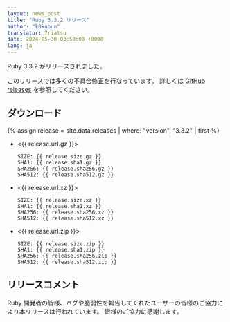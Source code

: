 ```yaml
---
layout: news_post
title: "Ruby 3.3.2 リリース"
author: "k0kubun"
translator: 7riatsu
date: 2024-05-30 03:50:00 +0000
lang: ja
---
```


Ruby 3.3.2 がリリースされました。

このリリースでは多くの不具合修正を行なっています。
詳しくは [GitHub releases](https://github.com/ruby/ruby/releases/tag/v3_3_2) を参照してください。

## ダウンロード

{% assign release = site.data.releases | where: "version", "3.3.2" | first %}

* <{{ release.url.gz }}>

      SIZE: {{ release.size.gz }}
      SHA1: {{ release.sha1.gz }}
      SHA256: {{ release.sha256.gz }}
      SHA512: {{ release.sha512.gz }}

* <{{ release.url.xz }}>

      SIZE: {{ release.size.xz }}
      SHA1: {{ release.sha1.xz }}
      SHA256: {{ release.sha256.xz }}
      SHA512: {{ release.sha512.xz }}

* <{{ release.url.zip }}>

      SIZE: {{ release.size.zip }}
      SHA1: {{ release.sha1.zip }}
      SHA256: {{ release.sha256.zip }}
      SHA512: {{ release.sha512.zip }}

## リリースコメント

Ruby 開発者の皆様、バグや脆弱性を報告してくれたユーザーの皆様のご協力により本リリースは行われています。
皆様のご協力に感謝します。
